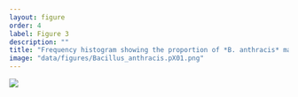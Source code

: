 ```yaml
---
layout: figure
order: 4
label: Figure 3
description: ""
title: "Frequency histogram showing the proportion of *B. anthracis* markers on the pXO1 virulence plasmid detected for a collection of pure isolate samples from the genus *Bacillus*. "
image: "data/figures/Bacillus_anthracis.pX01.png"
---
```

<img src="{{ site.baseurl }}/data/figures/Bacillus_anthracis.pX01.png">
